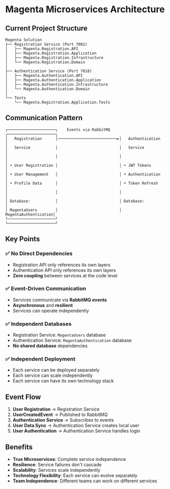 # Magenta Microservices Architecture

## Current Project Structure

```
Magenta Solution
├── Registration Service (Port 7001)
│   ├── Magenta.Registration.API
│   ├── Magenta.Registration.Application
│   ├── Magenta.Registration.Infrastructure
│   └── Magenta.Registration.Domain
│
├── Authentication Service (Port 7018)
│   ├── Magenta.Authentication.API
│   ├── Magenta.Authentication.Application
│   ├── Magenta.Authentication.Infrastructure
│   └── Magenta.Authentication.Domain
│
└── Tests
    └── Magenta.Registration.Application.Tests
```

## Communication Pattern

```
┌─────────────────────┐    Events via RabbitMQ    ┌─────────────────────┐
│   Registration      │──────────────────────────►│   Authentication    │
│   Service           │                           │   Service           │
│                     │                           │                     │
│ • User Registration │                           │ • JWT Tokens        │
│ • User Management   │                           │ • Authentication    │
│ • Profile Data      │                           │ • Token Refresh     │
│                     │                           │                     │
│ Database:           │                           │ Database:           │
│ MagentaUsers        │                           │ MagentaAuthentication│
└─────────────────────┘                           └─────────────────────┘
```

## Key Points

### ✅ **No Direct Dependencies**
- Registration API only references its own layers
- Authentication API only references its own layers
- **Zero coupling** between services at the code level

### ✅ **Event-Driven Communication**
- Services communicate via **RabbitMQ events**
- **Asynchronous** and **resilient**
- Services can operate independently

### ✅ **Independent Databases**
- Registration Service: `MagentaUsers` database
- Authentication Service: `MagentaAuthentication` database
- **No shared database** dependencies

### ✅ **Independent Deployment**
- Each service can be deployed separately
- Each service can scale independently
- Each service can have its own technology stack

## Event Flow

1. **User Registration** → Registration Service
2. **UserCreatedEvent** → Published to RabbitMQ
3. **Authentication Service** → Subscribes to events
4. **User Data Sync** → Authentication Service creates local user
5. **User Authentication** → Authentication Service handles login

## Benefits

- **True Microservices**: Complete service independence
- **Resilience**: Service failures don't cascade
- **Scalability**: Services scale independently
- **Technology Flexibility**: Each service can evolve separately
- **Team Independence**: Different teams can work on different services
